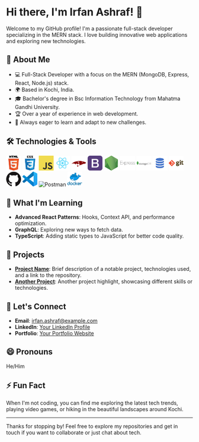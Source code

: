 # Hi there, I'm Irfan Ashraf! 👋

Welcome to my GitHub profile! I'm a passionate full-stack developer specializing in the MERN stack. I love building innovative web applications and exploring new technologies.

## 🚀 About Me

- 💻 Full-Stack Developer with a focus on the MERN (MongoDB, Express, React, Node.js) stack.
- 🌍 Based in Kochi, India.
- 🎓 Bachelor's degree in Bsc Information Technology from Mahatma Gandhi University.
- 🏆 Over a  year of experience in web development.
- 🌟 Always eager to learn and adapt to new challenges.

## 🛠️ Technologies & Tools
 <img src="https://raw.githubusercontent.com/github/explore/main/topics/html/html.png" alt="HTML5" width="40" height="40"/>
 <img src="https://raw.githubusercontent.com/github/explore/main/topics/css/css.png" alt="CSS3" width="40" height="40"/>
 <img src="https://raw.githubusercontent.com/github/explore/main/topics/javascript/javascript.png" alt="JavaScript" width="40" height="40"/>
 <img src="https://raw.githubusercontent.com/github/explore/main/topics/react/react.png" alt="React" width="40" height="40"/>
 <img src="https://raw.githubusercontent.com/github/explore/80688e429a7d4ef2fca1e82350fe8e3517d3494d/topics/mongoose/mongoose.png" alt="HTML5" width="40" height="40"/>
 <img src="https://raw.githubusercontent.com/github/explore/main/topics/bootstrap/bootstrap.png" alt="Bootstrap" width="40" height="40"/>
 <img src="https://raw.githubusercontent.com/github/explore/main/topics/nodejs/nodejs.png" alt="Node.js" width="40" height="40"/>
 <img src="https://raw.githubusercontent.com/github/explore/main/topics/express/express.png" alt="Express.js" width="40" height="40"/>
 <img src="https://raw.githubusercontent.com/github/explore/main/topics/mongodb/mongodb.png" alt="MongoDB" width="40" height="40"/>
 <img src="https://raw.githubusercontent.com/github/explore/main/topics/sql/sql.png" alt="SQL" width="40" height="40"/>
 <img src="https://raw.githubusercontent.com/github/explore/main/topics/git/git.png" alt="Git" width="40" height="40"/>
 <img src="https://raw.githubusercontent.com/github/explore/main/topics/github/github.png" alt="GitHub" width="40" height="40"/>
<img src="https://raw.githubusercontent.com/github/explore/main/topics/visual-studio-code/visual-studio-code.png" alt="Visual Studio Code" width="40" height="40"/>
 <img src="https://www.vectorlogo.zone/logos/getpostman/getpostman-icon.svg" alt="Postman" width="40" height="40"/>
<img src="https://raw.githubusercontent.com/github/explore/main/topics/docker/docker.png" alt="Docker" width="40" height="40"/>

## 🌱 What I'm Learning
- **Advanced React Patterns**: Hooks, Context API, and performance optimization.
- **GraphQL**: Exploring new ways to fetch data.
- **TypeScript**: Adding static types to JavaScript for better code quality.

## 💼 Projects
- **[Project Name](#)**: Brief description of a notable project, technologies used, and a link to the repository.
- **[Another Project](#)**: Another project highlight, showcasing different skills or technologies.

## 🤝 Let's Connect
- **Email**: [irfan.ashraf@example.com](mailto:irfan.ashraf@example.com)
- **LinkedIn**: [Your LinkedIn Profile](#)
- **Portfolio**: [Your Portfolio Website](#)

## 😄 Pronouns
He/Him

## ⚡ Fun Fact
When I'm not coding, you can find me exploring the latest tech trends, playing video games, or hiking in the beautiful landscapes around Kochi.

---

Thanks for stopping by! Feel free to explore my repositories and get in touch if you want to collaborate or just chat about tech.
